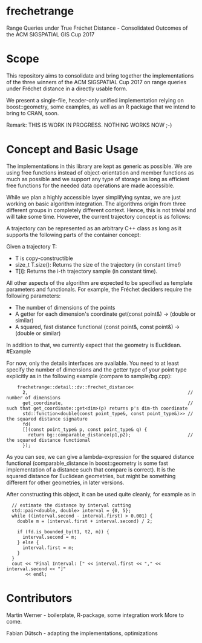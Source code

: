 # frechetrange
Range Queries under True Fréchet Distance - Consolidated Outcomes of the ACM SIGSPATIAL GIS Cup 2017

# Scope
This repository aims to consolidate and bring together the implementations of the three winners of the ACM SIGSPATIAL Cup 2017 
on range queries under Fréchet distance in a directly usable form.

We present a single-file, header-only unified implementation relying on boost::geometry, some examples, as well as an R package 
that we intend to bring to CRAN, soon.

Remark: THIS IS WORK IN PROGRESS. NOTHING WORKS NOW ;-)
# Concept and Basic Usage

The implementations in this library are kept as generic as possible. We are using free functions instead of object-orientation and member
functions as much as possible and we support any type of storage as long as efficient free functions for the needed data operations are
made accessible.

While we plan a highly accessible layer simplifying syntax, we are just working on basic algorithm integration. The algorithms origin from
three different groups in completely different context. Hence, this is not trivial and will take some time. However, the current
trajectory concept is as follows:

A trajectory can be represented as an arbitrary C++ class as long as it supports the following parts of the container concept:

Given a trajectory T:
- T is copy-constructible
- size_t T.size(): Returns the size of the trajectory (in constant time!)
- T[i]: Returns the i-th trajectory sample (in constant time).

All other aspects of the algorithm are expected to be specified as template parameters and functionals. For example,
the Fréchet deciders require the following parameters:

- The number of dimensions of the points
- A getter for each dimension's coordinate get<dim>(const point&) -> (double or similar)
- A squared, fast distance functional (const point&, const point&) -> (double or similar)

In addition to that, we currently expect that the geometry is Euclidean.
#Example

For now, only the details interfaces are available. You need to at least specify the number of dimensions and the getter type of your
point type explicitly as in the following example (compare to sample/bg.cpp):
```
    frechetrange::detail::dv::frechet_distance<
      2,											         	   // number of dimensions
      get_coordinate,                                        	   // such that get_coordinate::get<dim>(p) returns p's dim-th coordinate
      std::function<double(const point_type&, const point_type&)>> // the squared distance signature
      fd(
	  [](const point_type& p, const point_type& q) {
	    return bg::comparable_distance(p1,p2);                     // the squared distance functional
      });

```
As you can see, we can give a lambda-expression for the squared distance functional (comparable_distance in boost::geometry is some
fast implementation of a distance such that compare is correct). It is the squared distance for Euclidean geometries, but might be something
different for other geometries, in later versions.

After constructing this object, it can be used quite cleanly, for example as in
```
  // estimate the distance by interval cutting
  std::pair<double, double> interval = {0, 5};        
  while ((interval.second - interval.first) > 0.001) {
    double m = (interval.first + interval.second) / 2;

    if (fd.is_bounded_by(t1, t2, m)) {
      interval.second = m;
    } else {
      interval.first = m;
    }
  }
  cout << "Final Interval: [" << interval.first << "," << interval.second << "]"
       << endl;

```

# Contributors
Martin Werner - boilerplate, R-package, some integration work
More to come.

Fabian Dütsch - adapting the implementations, optimizations
